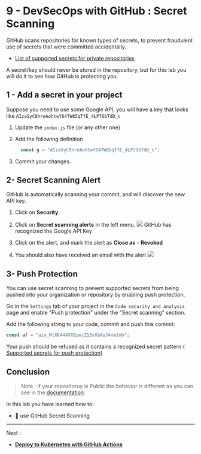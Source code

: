 # 9 - DevSecOps with GitHub : Secret Scanning

GitHub scans repositories for known types of secrets, to prevent fraudulent use of secrets that were committed accidentally.

- [List of supported secrets for private repositories](https://docs.github.com/en/enterprise-cloud@latest/code-security/secret-scanning/secret-scanning-partners#list-of-supported-secrets-for-private-repositories)


A secret/key should never be stored in the repository, but for this lab you will do it to see how GitHub is protecting you.


## 1 - Add a secret in your project

Suppose you need to use some Google API, you will have a key that looks like `AIzaSyC8hreAohtwY647W85qTfE_4LP7ObTdD_c`


1. Update the `index.js` file (or any other one)

2. Add the following definition
    ```js
      const g = "AIzaSyC8hreAohtwY647W85qTfE_4LP7ObTdD_c";
    ```


3. Commit your changes.

## 2- Secret Scanning Alert

GitHub is automatically scanning your commit, and will discover the new API key.

1. Click on **Security**.

2. Click on **Secret scanning alerts** in the left menu.
![](../images/img-043.png)
GitHub has recognized the Google API Key

3. Click on the alert, and mark the alert as **Close as** - **Revoked**



4. You should also have received an email with the alert
![](../images/img-042.png)


## 3- Push Protection

You can use secret scanning to prevent supported secrets from being pushed into your organization or repository by enabling push protection.

Go in the `Settings` tab of your project in the `Code security and analysis` page and enable "Push protection"  under the "Secret scanning" section.

Add the following string to your code, commit and push this commit:

```js
const af = "aio_MtXK444XX8zwjZ13vXbAoJ4vmJxh";
```

Your push should be refused as it contains a recognized secret pattern ( [Supported secrets for push protection](https://docs.github.com/en/enterprise-cloud@latest/code-security/secret-scanning/secret-scanning-patterns#supported-secrets-for-push-protection))

## Conclusion

> Note : if your repositoruy is Public the behavior is different as you can see in the [documentation](https://docs.github.com/en/enterprise-cloud@latest/code-security/secret-scanning/about-secret-scanning#about-secret-scanning-for-public-repositories).


In this lab you have learned how to:

- 👏 use GitHub Secret Scanning 

---

Next : 
  - **[Deploy to Kubernetes with GitHub Actions](010-devops-deploy-to-kubernetes.md)**
